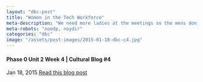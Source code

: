 ```yaml
---
layout: "dbc-post"
title: "Women in the Tech Workforce"
meta-description: "We need more ladies at the meetings so the mens don't have to use the pink cards."
meta-robots: "noodp, noydir"
categories: "dbc"
image: "/assets/post-images/2015-01-18-dbc-c4.jpg"
---
```

<h4>Phase 0 Unit 2 Week 4 | Cultural Blog #4</h4>
<span class="meta">Jan 18, 2015</span>
<a href="http://jannypie.github.io/blog/c4-tech-issues.html" title="Read more">Read this blog post</a>